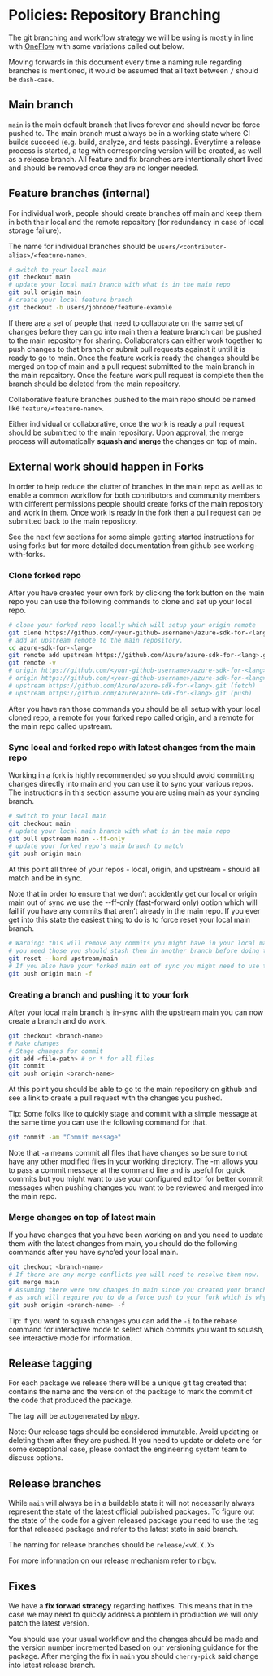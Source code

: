 # Policies: Repository Branching

The git branching and workflow strategy we will be using is mostly in line with [OneFlow](https://www.endoflineblog.com/oneflow-a-git-branching-model-and-workflow) with some variations called out below.

Moving forwards in this document every time a naming rule regarding branches is mentioned, it would be assumed that all text between `/` should be `dash-case`.

## Main branch

`main` is the main default branch that lives forever and should never be force pushed to. The main branch must always be in a working state where CI builds succeed (e.g. build, analyze, and tests passing). Everytime a release process is started, a tag with corresponding version will be created, as well as a release branch. All feature and fix branches are intentionally short lived and should be removed once they are no longer needed.

## Feature branches (internal)
For individual work, people should create branches off main and keep them in both their local and the remote repository (for redundancy in case of local storage failure).

The name for individual branches should be `users/<contributor-alias>/<feature-name>`.

```bash
# switch to your local main
git checkout main
# update your local main branch with what is in the main repo
git pull origin main
# create your local feature branch
git checkout -b users/johndoe/feature-example
```

If there are a set of people that need to collaborate on the same set of changes before they can go into main then a feature branch can be pushed to the main repository for sharing. Collaborators can either work together to push changes to that branch or submit pull requests against it until it is ready to go to main. Once the feature work is ready the changes should be merged on top of main and a pull request submitted to the main branch in the main repository. Once the feature work pull request is complete then the branch should be deleted from the main repository.

Collaborative feature branches pushed to the main repo should be named like `feature/<feature-name>`.

Either individual or collaborative, once the work is ready a pull request should be submitted to the main repository. Upon approval, the merge process will automatically **squash and merge** the changes on top of main.

## External work should happen in Forks

In order to help reduce the clutter of branches in the main repo as well as to enable a common workflow for both contributors and community members with different permissions people should create forks of the main repository and work in them. Once work is ready in the fork then a pull request can be submitted back to the main repository.

See the next few sections for some simple getting started instructions for using forks but for more detailed documentation from github see working-with-forks.

### Clone forked repo

After you have created your own fork by clicking the fork button on the main repo you can use the following commands to clone and set up your local repo.

```bash
# clone your forked repo locally which will setup your origin remote
git clone https://github.com/<your-github-username>/azure-sdk-for-<lang>.git
# add an upstream remote to the main repository.
cd azure-sdk-for-<lang>
git remote add upstream https://github.com/Azure/azure-sdk-for-<lang>.git
git remote -v
# origin https://github.com/<your-github-username>/azure-sdk-for-<lang>.git (fetch)
# origin https://github.com/<your-github-username>/azure-sdk-for-<lang>.git (push)
# upstream https://github.com/Azure/azure-sdk-for-<lang>.git (fetch)
# upstream https://github.com/Azure/azure-sdk-for-<lang>.git (push)
```
After you have ran those commands you should be all setup with your local cloned repo, a remote for your forked repo called origin, and a remote for the main repo called upstream.

### Sync local and forked repo with latest changes from the main repo
Working in a fork is highly recommended so you should avoid committing changes directly into main and you can use it to sync your various repos. The instructions in this section assume you are using main as your syncing branch.

```bash
# switch to your local main
git checkout main
# update your local main branch with what is in the main repo
git pull upstream main --ff-only
# update your forked repo's main branch to match
git push origin main
```
At this point all three of your repos - local, origin, and upstream - should all match and be in sync.

Note that in order to ensure that we don’t accidently get our local or origin main out of sync we use the --ff-only (fast-forward only) option which will fail if you have any commits that aren’t already in the main repo. If you ever get into this state the easiest thing to do is to force reset your local main branch.
```bash
# Warning: this will remove any commits you might have in your local main so if
# you need those you should stash them in another branch before doing this
git reset --hard upstream/main
# If you also have your forked main out of sync you might need to use the force option when you push those changes
git push origin main -f
```
### Creating a branch and pushing it to your fork
After your local main branch is in-sync with the upstream main you can now create a branch and do work.
```bash
git checkout <branch-name>
# Make changes
# Stage changes for commit
git add <file-path> # or * for all files
git commit
git push origin <branch-name>
```
At this point you should be able to go to the main repository on github and see a link to create a pull request with the changes you pushed.

Tip: Some folks like to quickly stage and commit with a simple message at the same time you can use the following command for that.
```bash
git commit -am "Commit message"
```
Note that `-a` means commit all files that have changes so be sure to not have any other modified files in your working directory. The -m allows you to pass a commit message at the command line and is useful for quick commits but you might want to use your configured editor for better commit messages when pushing changes you want to be reviewed and merged into the main repo.

### Merge changes on top of latest main
If you have changes that you have been working on and you need to update them with the latest changes from main, you should do the following commands after you have sync’ed your local main.
```bash
git checkout <branch-name>
# If there are any merge conflicts you will need to resolve them now.
git merge main
# Assuming there were new changes in main since you created your branch originally rebase will rewrite the commits and
# as such will require you to do a force push to your fork which is why the '-f' option is passed.
git push origin <branch-name> -f
```
Tip: if you want to squash changes you can add the `-i` to the rebase command for interactive mode to select which commits you want to squash, see interactive mode for information.

## Release tagging
For each package we release there will be a unique git tag created that contains the name and the version of the package to mark the commit of the code that produced the package.

The tag will be autogenerated by [nbgv](https://github.com/dotnet/Nerdbank.GitVersioning/blob/main/doc/nbgv-cli.md#preparing-a-release).

Note: Our release tags should be considered immutable. Avoid updating or deleting them after they are pushed. If you need to update or delete one for some exceptional case, please contact the engineering system team to discuss options.

## Release branches
While `main` will always be in a buildable state it will not necessarily always represent the state of the latest official published packages. To figure out the state of the code for a given released package you need to use the tag for that released package and refer to the latest state in said branch.

The naming for release branches should be `release/<vX.X.X>`

For more information on our release mechanism refer to [nbgv](https://github.com/dotnet/Nerdbank.GitVersioning/blob/main/doc/nbgv-cli.md#preparing-a-release).

## Fixes
We have a **fix forwad strategy** regarding hotfixes. This means that in the case we may need to quickly address a problem in production we will only patch the latest version.

You should use your usual workflow and the changes should be made and the version number incremented based on our versioning guidance for the package. After merging the fix in `main` you should `cherry-pick` said change into latest release branch.
